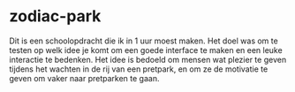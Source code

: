 # zodiac-park
Dit is een schoolopdracht die ik in 1 uur moest maken. Het doel was om te testen op welk idee je komt om een goede interface te maken en een leuke interactie te bedenken. Het idee is bedoeld om mensen wat plezier te geven tijdens het wachten in de rij van een pretpark, en om ze de motivatie te geven om vaker naar pretparken te gaan.
